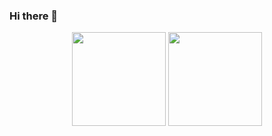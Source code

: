 ### Hi there 👋

<p align="center">
<a href="https://github.com/SagaO6"><img height="150" src="https://github-readme-streak-stats.herokuapp.com/?user=SagaO6&theme=radical&hide_border=false"/></a>
<a href="https://github.com/SagaO6"><img height="150" src="https://github-readme-stats.vercel.app/api/top-langs/?username=SagaO6&layout=compact&langs_count=7&theme=radical"/></a>
</p>
